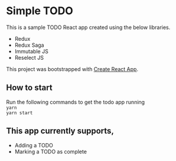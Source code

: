 # Simple TODO

This is a sample TODO React app created using the below libraries.

 - Redux
 - Redux Saga
 - Immutable JS
 - Reselect JS

This project was bootstrapped with [Create React App](https://github.com/facebook/create-react-app).

## How to start
Run the following commands to get the todo app running
<br>
`yarn`
<br>
`yarn start`

## This app currently supports,
 - Adding a TODO
 - Marking a TODO as complete
